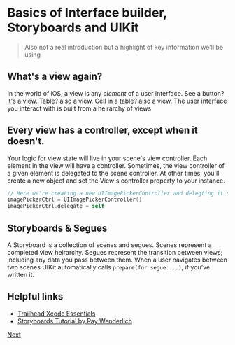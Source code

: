 # Basics of Interface builder, Storyboards and UIKit

> Also not a real introduction but a highlight of key information we'll be using

## What's a view again?

In the world of iOS, a view is any _element_ of a user interface. See a button? it's a view. Table? also a view. Cell in a table? also a view. The user interface you interact with is built from a heirarchy of views

## Every view has a controller, except when it doesn't.

Your logic for view state will live in your scene's view controller. Each element in the view will have a controller. Sometimes, the view controller of a given element is delegated to the scene controller. At other times, you'll create a new object and set the View's controller property to your instance.

```swift
// Here we're creating a new UIImagePickerController and delegting it's methods to the current scene controller
imagePickerCtrl = UIImagePickerController()
imagePickerCtrl.delegate = self
```

## Storyboards & Segues

A Storyboard is a collection of scenes and segues. Scenes represent a completed view heirarchy. Segues represent the transition between views; including any data you pass between them. When a user navigates between two scenes UIKit automatically calls `prepare(for segue:...)`, if you've written it.

## Helpful links

- [Trailhead Xcode Essentials](https://trailhead.salesforce.com/content/learn/modules/xcode-essentials)
- [Storyboards Tutorial by Ray Wenderlich](https://www.raywenderlich.com/464-storyboards-tutorial-for-ios-part-1)

<a href="step3.html" class="btn btn-default pull-right">Next <i class="glyphicon glyphicon-chevron-right"></i></a>

